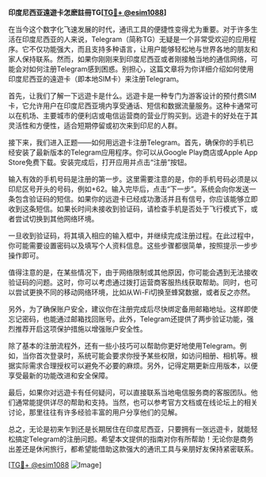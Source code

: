 **印度尼西亚遠遊卡怎麽註冊TG[[TG💪+ @esim1088](https://t.me/s/esim1088)]**

在当今这个数字化飞速发展的时代，通讯工具的便捷性变得尤为重要。对于许多生活在印度尼西亚的人来说，Telegram（简称TG）无疑是一个非常受欢迎的应用程序。它不仅功能强大，而且支持多种语言，让用户能够轻松地与世界各地的朋友和家人保持联系。然而，如果你刚刚来到印度尼西亚或者刚接触当地的通信网络，可能会对如何注册Telegram感到困惑。别担心，这篇文章将为你详细介绍如何使用印度尼西亚的遠遊卡（即本地SIM卡）来注册Telegram。

首先，让我们了解一下远遊卡是什么。远遊卡是一种专门为游客设计的预付费SIM卡，它允许用户在印度尼西亚境内享受通话、短信和数据流量服务。这种卡通常可以在机场、主要城市的便利店或电信运营商的营业厅购买到。远遊卡的好处在于其灵活性和方便性，适合短期停留或初次来到印尼的人群。

接下来，我们进入正题——如何用远遊卡注册Telegram。首先，确保你的手机已经安装了最新版本的Telegram应用程序。你可以从Google Play商店或Apple App Store免费下载。安装完成后，打开应用并点击“注册”按钮。

输入有效的手机号码是注册的第一步。这里需要注意的是，你的手机号码必须是以印尼区号开头的号码，例如+62。输入完毕后，点击“下一步”。系统会向你发送一条包含验证码的短信。如果你的远遊卡已经成功激活并且有信号，你应该能够立即收到这条短信。如果长时间未接收到验证码，请检查手机是否处于飞行模式下，或者尝试切换到其他网络环境。

一旦收到验证码，将其填入相应的输入框中，并继续完成注册过程。在此过程中，你可能需要设置密码以及填写个人资料信息。这些步骤都很简单，按照提示一步步操作即可。

值得注意的是，在某些情况下，由于网络限制或其他原因，你可能会遇到无法接收验证码的问题。这时，你可以考虑通过拨打运营商客服热线获取帮助。同时，也可以尝试更换不同的移动网络环境，比如从Wi-Fi切换至蜂窝数据，或者反之亦然。

另外，为了确保账户安全，建议你在注册完成后尽快绑定备用邮箱地址。这样即使忘记密码，也能通过邮箱找回账号。此外，Telegram还提供了两步验证功能，强烈推荐开启这项保护措施以增强账户安全性。

除了基本的注册流程外，还有一些小技巧可以帮助你更好地使用Telegram。例如，当你首次登录时，系统可能会要求你授予某些权限，如访问相册、相机等。根据实际需求合理授权可以避免不必要的麻烦。另外，记得定期更新应用版本，以便享受最新的功能改进和安全保障。

最后，如果你对远遊卡有任何疑问，可以直接联系当地电信服务商的客服团队。他们通常能提供详尽的帮助和支持。当然，也可以参考官方文档或在线论坛上的相关讨论，那里往往有许多经验丰富的用户分享他们的见解。

总之，无论是初来乍到还是长期居住在印度尼西亚，只要拥有一张远遊卡，就能轻松搞定Telegram的注册问题。希望本文提供的指南对你有所帮助！无论你是商务出差还是休闲旅行，都希望能借助这款强大的通讯工具与亲朋好友保持紧密联系。

[[TG💪+ @esim1088](https://t.me/s/esim1088) ![Image](https://i.postimg.cc/4NQfJmqS/Snipaste-2025-05-13-00-14-12.png)]
